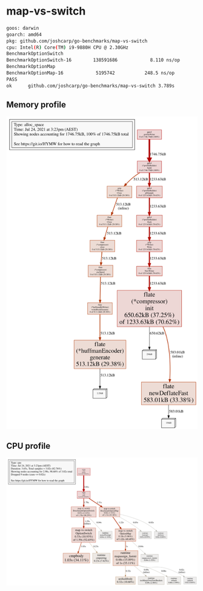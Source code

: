 # map-vs-switch
```bash
goos: darwin
goarch: amd64
pkg: github.com/joshcarp/go-benchmarks/map-vs-switch
cpu: Intel(R) Core(TM) i9-9880H CPU @ 2.30GHz
BenchmarkOptionSwitch
BenchmarkOptionSwitch-16    	138591686	         8.110 ns/op	       0 B/op	       0 allocs/op
BenchmarkOptionMap
BenchmarkOptionMap-16       	 5195742	       248.5 ns/op	       0 B/op	       0 allocs/op
PASS
ok  	github.com/joshcarp/go-benchmarks/map-vs-switch	3.789s
```
## Memory profile
![](mem.svg)
## CPU profile
![](cpu.svg)
